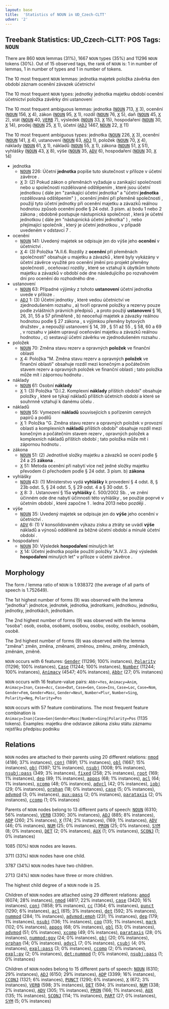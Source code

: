 ```yaml
---
layout: base
title:  'Statistics of NOUN in UD_Czech-CLTT'
udver: '2'
---
```


## Treebank Statistics: UD_Czech-CLTT: POS Tags: `NOUN`

There are 860 `NOUN` lemmas (31%), 1667 `NOUN` types (35%) and 11296 `NOUN` tokens (30%).
Out of 15 observed tags, the rank of `NOUN` is: 1 in number of lemmas, 1 in number of types and 1 in number of tokens.

The 10 most frequent `NOUN` lemmas: jednotka majetek položka závěrka den období záznam ocenění závazek účetnictví

The 10 most frequent `NOUN` types:  jednotky jednotka majetku období ocenění účetnictví položka závěrky dni ustanovení

The 10 most frequent ambiguous lemmas: jednotka (<tt>[NOUN](cs_cltt-pos-NOUN.html)</tt> 713, <tt>[X](cs_cltt-pos-X.html)</tt> 3), ocenění (<tt>[NOUN](cs_cltt-pos-NOUN.html)</tt> 156, <tt>[X](cs_cltt-pos-X.html)</tt> 4), zákon (<tt>[NOUN](cs_cltt-pos-NOUN.html)</tt> 95, <tt>[X](cs_cltt-pos-X.html)</tt> 1), rozdíl (<tt>[NOUN](cs_cltt-pos-NOUN.html)</tt> 76, <tt>[X](cs_cltt-pos-X.html)</tt> 5), daň (<tt>[NOUN](cs_cltt-pos-NOUN.html)</tt> 45, <tt>[X](cs_cltt-pos-X.html)</tt> 2), stát (<tt>[NOUN](cs_cltt-pos-NOUN.html)</tt> 40, <tt>[VERB](cs_cltt-pos-VERB.html)</tt> 7), výsledek (<tt>[NOUN](cs_cltt-pos-NOUN.html)</tt> 33, <tt>[X](cs_cltt-pos-X.html)</tt> 15), hospodaření (<tt>[NOUN](cs_cltt-pos-NOUN.html)</tt> 30, <tt>[X](cs_cltt-pos-X.html)</tt> 14), prodej (<tt>[NOUN](cs_cltt-pos-NOUN.html)</tt> 25, <tt>[X](cs_cltt-pos-X.html)</tt> 1), účetní (<tt>[ADJ](cs_cltt-pos-ADJ.html)</tt> 1467, <tt>[NOUN](cs_cltt-pos-NOUN.html)</tt> 22, <tt>[X](cs_cltt-pos-X.html)</tt> 11)

The 10 most frequent ambiguous types:  jednotka (<tt>[NOUN](cs_cltt-pos-NOUN.html)</tt> 226, <tt>[X](cs_cltt-pos-X.html)</tt> 3), ocenění (<tt>[NOUN](cs_cltt-pos-NOUN.html)</tt> 141, <tt>[X](cs_cltt-pos-X.html)</tt> 4), ustanovení (<tt>[NOUN](cs_cltt-pos-NOUN.html)</tt> 63, <tt>[ADJ](cs_cltt-pos-ADJ.html)</tt> 1), položek (<tt>[NOUN](cs_cltt-pos-NOUN.html)</tt> 70, <tt>[X](cs_cltt-pos-X.html)</tt> 4), náklady (<tt>[NOUN](cs_cltt-pos-NOUN.html)</tt> 61, <tt>[X](cs_cltt-pos-X.html)</tt> 1), nákladů (<tt>[NOUN](cs_cltt-pos-NOUN.html)</tt> 55, <tt>[X](cs_cltt-pos-X.html)</tt> 1), zákona (<tt>[NOUN](cs_cltt-pos-NOUN.html)</tt> 51, <tt>[X](cs_cltt-pos-X.html)</tt> 51), vyhlášky (<tt>[NOUN](cs_cltt-pos-NOUN.html)</tt> 43, <tt>[X](cs_cltt-pos-X.html)</tt> 8), výše (<tt>[NOUN](cs_cltt-pos-NOUN.html)</tt> 35, <tt>[ADV](cs_cltt-pos-ADV.html)</tt> 6), hospodaření (<tt>[NOUN](cs_cltt-pos-NOUN.html)</tt> 30, <tt>[X](cs_cltt-pos-X.html)</tt> 14)


* jednotka
  * <tt>[NOUN](cs_cltt-pos-NOUN.html)</tt> 226: Účetní <b>jednotka</b> popíše tuto skutečnost v příloze v účetní závěrce .
  * <tt>[X](cs_cltt-pos-X.html)</tt> 3: (2) Pokud zákon o přeměnách vyžaduje u zanikající společnosti nebo u společnosti rozdělované odštěpením , které jsou účetní jednotkou ( dále jen "zanikající účetní jednotka" a "účetní <b>jednotka</b> rozdělovaná odštěpením" ) , ocenění jmění při přeměně společnosti , použijí tyto účetní jednotky při ocenění majetku a závazků reálnou hodnotou způsob ocenění podle § 24 odst. 3 písm. a) bodu 1 nebo 2 zákona ; obdobně postupuje nástupnická společnost , která je účetní jednotkou ( dále jen "nástupnická účetní jednotka" ) , nebo přejímající společník , který je účetní jednotkou , v případě uvedeném v odstavci 7 .
* ocenění
  * <tt>[NOUN](cs_cltt-pos-NOUN.html)</tt> 141: Uvedený majetek se odpisuje jen do výše jeho <b>ocenění</b> v účetnictví .
  * <tt>[X](cs_cltt-pos-X.html)</tt> 4: (3) Položka "A.II.6. Rozdíly z <b>ocenění</b> při přeměnách společností" obsahuje u majetku a závazků , které byly vykázány v účetní závěrce využité pro ocenění jmění pro projekt přeměny společnosti , oceňovací rozdíly , které se vztahují k úbytkům tohoto majetku a závazků v období ode dne následujícího po rozvahovém dni pro ocenění do rozhodného dne .
* ustanovení
  * <tt>[NOUN](cs_cltt-pos-NOUN.html)</tt> 63: Případné výjimky z tohoto <b>ustanovení</b> účetní jednotka uvede v příloze .
  * <tt>[ADJ](cs_cltt-pos-ADJ.html)</tt> 1: (3) Účetní jednotky , které vedou účetnictví ve zjednodušeném rozsahu , a) tvoří opravné položky a rezervy pouze podle zvláštních právních předpisů , a proto použijí <b>ustanovení</b> § 16, 26, 31, 55 a 57 přiměřeně , b) neoceňují majetek a závazky reálnou hodnotou podle § 27 zákona , s výjimkou přeměny bytových družstev , a nepoužijí ustanovení § 14, 39 , § 51 až 55 , § 58, 60 a 69 , v rozsahu v jakém upravují oceňování majetku a závazků reálnou hodnotou , c) sestavují účetní závěrku ve zjednodušeném rozsahu .
* položek
  * <tt>[NOUN](cs_cltt-pos-NOUN.html)</tt> 70: Změna stavu rezerv a opravných <b>položek</b> ve finanční oblasti
  * <tt>[X](cs_cltt-pos-X.html)</tt> 4: Položka "M. Změna stavu rezerv a opravných <b>položek</b> ve finanční oblasti" obsahuje rozdíl mezi konečným a počátečním stavem rezerv a opravných položek ve finanční oblasti ; tato položka může mít i zápornou hodnotu .
* náklady
  * <tt>[NOUN](cs_cltt-pos-NOUN.html)</tt> 61: Osobní <b>náklady</b>
  * <tt>[X](cs_cltt-pos-X.html)</tt> 1: (3) Položka "D.I.2. Komplexní <b>náklady</b> příštích období" obsahuje položky , které se týkají nákladů příštích účetních období a které se souhrnně vztahují k danému účelu .
* nákladů
  * <tt>[NOUN](cs_cltt-pos-NOUN.html)</tt> 55: Vymezení <b>nákladů</b> souvisejících s pořízením cenných papírů a podílů
  * <tt>[X](cs_cltt-pos-X.html)</tt> 1: Položka "G. Změna stavu rezerv a opravných položek v provozní oblasti a komplexních <b>nákladů</b> příštích období" obsahuje rozdíl mezi konečným a počátečním stavem rezerv , opravných položek a komplexních nákladů příštích období ; tato položka může mít i zápornou hodnotu .
* zákona
  * <tt>[NOUN](cs_cltt-pos-NOUN.html)</tt> 51: (2) Jednotlivé složky majetku a závazků se ocení podle § 24 a 25 <b>zákona</b> .
  * <tt>[X](cs_cltt-pos-X.html)</tt> 51: Metoda ocenění při nabytí více než jedné složky majetku převodem či přechodem podle § 24 odst. 3 písm. b) <b>zákona</b>
* vyhlášky
  * <tt>[NOUN](cs_cltt-pos-NOUN.html)</tt> 43: (1) Ministerstvo vydá <b>vyhlášky</b> k provedení § 4 odst. 8, § 23b odst. 5, § 24 odst. 5, § 29 odst. 4 a § 30 odst. 5 .
  * <tt>[X](cs_cltt-pos-X.html)</tt> 8: 3 . Ustanovení § 15a <b>vyhlášky</b> č. 500/2002 Sb. , ve znění účinném ode dne nabytí účinnosti této vyhlášky , se použije poprvé v účetním období , které započne 1 . ledna 2013 nebo později .
* výše
  * <tt>[NOUN](cs_cltt-pos-NOUN.html)</tt> 35: Uvedený majetek se odpisuje jen do <b>výše</b> jeho ocenění v účetnictví .
  * <tt>[ADV](cs_cltt-pos-ADV.html)</tt> 6: (1) V konsolidovaném výkazu zisku a ztráty se uvádí <b>výše</b> nákladů a výnosů odděleně za běžné účetní období a minulé účetní období .
* hospodaření
  * <tt>[NOUN](cs_cltt-pos-NOUN.html)</tt> 30: Výsledek <b>hospodaření</b> minulých let
  * <tt>[X](cs_cltt-pos-X.html)</tt> 14: Účetní jednotka popíše použití položky "A.IV.3. Jiný výsledek <b>hospodaření</b> minulých let" v příloze v účetní závěrce .

## Morphology

The form / lemma ratio of `NOUN` is 1.938372 (the average of all parts of speech is 1.752649).

The 1st highest number of forms (9) was observed with the lemma “jednotka”: jednotce, jednotek, jednotka, jednotkami, jednotkou, jednotku, jednotky, jednotkách, jednotkám.

The 2nd highest number of forms (9) was observed with the lemma “osoba”: osob, osoba, osobami, osobou, osobu, osoby, osobách, osobám, osobě.

The 3rd highest number of forms (9) was observed with the lemma “změna”: změn, změna, změnami, změnou, změnu, změny, změnách, změnám, změně.

`NOUN` occurs with 6 features: <tt>[Gender](cs_cltt-feat-Gender.html)</tt> (11296; 100% instances), <tt>[Polarity](cs_cltt-feat-Polarity.html)</tt> (11296; 100% instances), <tt>[Case](cs_cltt-feat-Case.html)</tt> (11244; 100% instances), <tt>[Number](cs_cltt-feat-Number.html)</tt> (11244; 100% instances), <tt>[Animacy](cs_cltt-feat-Animacy.html)</tt> (4547; 40% instances), <tt>[Abbr](cs_cltt-feat-Abbr.html)</tt> (27; 0% instances)

`NOUN` occurs with 16 feature-value pairs: `Abbr=Yes`, `Animacy=Anim`, `Animacy=Inan`, `Case=Acc`, `Case=Dat`, `Case=Gen`, `Case=Ins`, `Case=Loc`, `Case=Nom`, `Gender=Fem`, `Gender=Masc`, `Gender=Neut`, `Number=Plur`, `Number=Sing`, `Polarity=Neg`, `Polarity=Pos`

`NOUN` occurs with 57 feature combinations.
The most frequent feature combination is `Animacy=Inan|Case=Gen|Gender=Masc|Number=Sing|Polarity=Pos` (1135 tokens).
Examples: majetku dne odstavce zákona zisku státu záznamu rejstříku předpisu podniku


## Relations

`NOUN` nodes are attached to their parents using 20 different relations: <tt>[nmod](cs_cltt-dep-nmod.html)</tt> (4186; 37% instances), <tt>[conj](cs_cltt-dep-conj.html)</tt> (1891; 17% instances), <tt>[obl](cs_cltt-dep-obl.html)</tt> (1667; 15% instances), <tt>[obj](cs_cltt-dep-obj.html)</tt> (1397; 12% instances), <tt>[nsubj](cs_cltt-dep-nsubj.html)</tt> (1008; 9% instances), <tt>[nsubj:pass](cs_cltt-dep-nsubj-pass.html)</tt> (349; 3% instances), <tt>[fixed](cs_cltt-dep-fixed.html)</tt> (258; 2% instances), <tt>[root](cs_cltt-dep-root.html)</tt> (169; 1% instances), <tt>[dep](cs_cltt-dep-dep.html)</tt> (89; 1% instances), <tt>[appos](cs_cltt-dep-appos.html)</tt> (68; 1% instances), <tt>[acl](cs_cltt-dep-acl.html)</tt> (64; 1% instances), <tt>[xcomp](cs_cltt-dep-xcomp.html)</tt> (48; 0% instances), <tt>[advcl](cs_cltt-dep-advcl.html)</tt> (42; 0% instances), <tt>[iobj](cs_cltt-dep-iobj.html)</tt> (29; 0% instances), <tt>[orphan](cs_cltt-dep-orphan.html)</tt> (18; 0% instances), <tt>[case](cs_cltt-dep-case.html)</tt> (5; 0% instances), <tt>[advmod](cs_cltt-dep-advmod.html)</tt> (3; 0% instances), <tt>[aux:pass](cs_cltt-dep-aux-pass.html)</tt> (2; 0% instances), <tt>[parataxis](cs_cltt-dep-parataxis.html)</tt> (2; 0% instances), <tt>[ccomp](cs_cltt-dep-ccomp.html)</tt> (1; 0% instances)

Parents of `NOUN` nodes belong to 13 different parts of speech: <tt>[NOUN](cs_cltt-pos-NOUN.html)</tt> (6310; 56% instances), <tt>[VERB](cs_cltt-pos-VERB.html)</tt> (3390; 30% instances), <tt>[ADJ](cs_cltt-pos-ADJ.html)</tt> (885; 8% instances), <tt>[ADP](cs_cltt-pos-ADP.html)</tt> (260; 2% instances), <tt>[X](cs_cltt-pos-X.html)</tt> (174; 2% instances),  (169; 1% instances), <tt>[ADV](cs_cltt-pos-ADV.html)</tt> (46; 0% instances), <tt>[NUM](cs_cltt-pos-NUM.html)</tt> (25; 0% instances), <tt>[PRON](cs_cltt-pos-PRON.html)</tt> (25; 0% instances), <tt>[SYM](cs_cltt-pos-SYM.html)</tt> (8; 0% instances), <tt>[DET](cs_cltt-pos-DET.html)</tt> (2; 0% instances), <tt>[AUX](cs_cltt-pos-AUX.html)</tt> (1; 0% instances), <tt>[SCONJ](cs_cltt-pos-SCONJ.html)</tt> (1; 0% instances)

1085 (10%) `NOUN` nodes are leaves.

3711 (33%) `NOUN` nodes have one child.

3787 (34%) `NOUN` nodes have two children.

2713 (24%) `NOUN` nodes have three or more children.

The highest child degree of a `NOUN` node is 25.

Children of `NOUN` nodes are attached using 29 different relations: <tt>[amod](cs_cltt-dep-amod.html)</tt> (6074; 28% instances), <tt>[nmod](cs_cltt-dep-nmod.html)</tt> (4817; 22% instances), <tt>[case](cs_cltt-dep-case.html)</tt> (3420; 16% instances), <tt>[conj](cs_cltt-dep-conj.html)</tt> (1858; 9% instances), <tt>[cc](cs_cltt-dep-cc.html)</tt> (1364; 6% instances), <tt>[punct](cs_cltt-dep-punct.html)</tt> (1290; 6% instances), <tt>[acl](cs_cltt-dep-acl.html)</tt> (615; 3% instances), <tt>[det](cs_cltt-dep-det.html)</tt> (592; 3% instances), <tt>[nummod](cs_cltt-dep-nummod.html)</tt> (284; 1% instances), <tt>[advmod:emph](cs_cltt-dep-advmod-emph.html)</tt> (231; 1% instances), <tt>[dep](cs_cltt-dep-dep.html)</tt> (179; 1% instances), <tt>[nsubj](cs_cltt-dep-nsubj.html)</tt> (136; 1% instances), <tt>[cop](cs_cltt-dep-cop.html)</tt> (135; 1% instances), <tt>[mark](cs_cltt-dep-mark.html)</tt> (102; 0% instances), <tt>[appos](cs_cltt-dep-appos.html)</tt> (68; 0% instances), <tt>[obl](cs_cltt-dep-obl.html)</tt> (53; 0% instances), <tt>[advmod](cs_cltt-dep-advmod.html)</tt> (51; 0% instances), <tt>[xcomp](cs_cltt-dep-xcomp.html)</tt> (49; 0% instances), <tt>[parataxis](cs_cltt-dep-parataxis.html)</tt> (28; 0% instances), <tt>[nummod:gov](cs_cltt-dep-nummod-gov.html)</tt> (24; 0% instances), <tt>[obj](cs_cltt-dep-obj.html)</tt> (20; 0% instances), <tt>[orphan](cs_cltt-dep-orphan.html)</tt> (14; 0% instances), <tt>[advcl](cs_cltt-dep-advcl.html)</tt> (7; 0% instances), <tt>[csubj](cs_cltt-dep-csubj.html)</tt> (4; 0% instances), <tt>[expl:pass](cs_cltt-dep-expl-pass.html)</tt> (3; 0% instances), <tt>[ccomp](cs_cltt-dep-ccomp.html)</tt> (2; 0% instances), <tt>[expl:pv](cs_cltt-dep-expl-pv.html)</tt> (2; 0% instances), <tt>[det:nummod](cs_cltt-dep-det-nummod.html)</tt> (1; 0% instances), <tt>[nsubj:pass](cs_cltt-dep-nsubj-pass.html)</tt> (1; 0% instances)

Children of `NOUN` nodes belong to 15 different parts of speech: <tt>[NOUN](cs_cltt-pos-NOUN.html)</tt> (6310; 29% instances), <tt>[ADJ](cs_cltt-pos-ADJ.html)</tt> (6150; 29% instances), <tt>[ADP](cs_cltt-pos-ADP.html)</tt> (3399; 16% instances), <tt>[CCONJ](cs_cltt-pos-CCONJ.html)</tt> (1321; 6% instances), <tt>[PUNCT](cs_cltt-pos-PUNCT.html)</tt> (1290; 6% instances), <tt>[X](cs_cltt-pos-X.html)</tt> (672; 3% instances), <tt>[VERB](cs_cltt-pos-VERB.html)</tt> (598; 3% instances), <tt>[DET](cs_cltt-pos-DET.html)</tt> (594; 3% instances), <tt>[NUM](cs_cltt-pos-NUM.html)</tt> (338; 2% instances), <tt>[ADV](cs_cltt-pos-ADV.html)</tt> (305; 1% instances), <tt>[PRON](cs_cltt-pos-PRON.html)</tt> (166; 1% instances), <tt>[AUX](cs_cltt-pos-AUX.html)</tt> (135; 1% instances), <tt>[SCONJ](cs_cltt-pos-SCONJ.html)</tt> (114; 1% instances), <tt>[PART](cs_cltt-pos-PART.html)</tt> (27; 0% instances), <tt>[SYM](cs_cltt-pos-SYM.html)</tt> (5; 0% instances)

